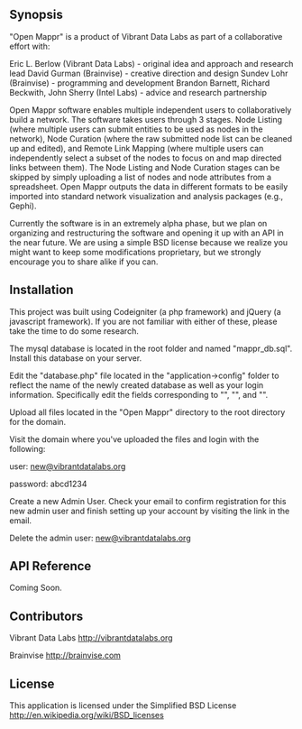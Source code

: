 ## Synopsis

"Open Mappr" is a product of Vibrant Data Labs as part of a collaborative effort with: 

Eric L. Berlow (Vibrant Data Labs) - original idea and approach and research lead
David Gurman (Brainvise) - creative direction and design
Sundev Lohr (Brainvise) - programming and development
Brandon Barnett, Richard Beckwith, John Sherry (Intel Labs) - advice and research partnership

Open Mappr software enables multiple independent users to collaboratively build a network. The software takes users through 3 stages. Node Listing (where multiple users can submit entities to be used as nodes in the network), Node Curation (where the raw submitted node list can be cleaned up and edited), and Remote Link Mapping (where multiple users can independently select a subset of the nodes to focus on and  map directed links between them). The Node Listing and Node Curation stages can be skipped by simply uploading a list of nodes and node attributes from a spreadsheet. Open Mappr outputs the data in different formats to be easily imported into standard network visualization and analysis packages (e.g., Gephi).  

Currently the software is in an extremely alpha phase, but we plan on organizing and restructuring the software and opening it up with an API in the near future. We are using a simple BSD license because we realize you might want to keep some modifications proprietary, but we strongly encourage you to share alike if you can. 

## Installation

This project was built using Codeigniter (a php framework) and jQuery (a javascript framework). If you are not familiar with either of these, please take the time to do some research. 

The mysql database is located in the root folder and named "mappr_db.sql". Install this database on your server.

Edit the "database.php" file located in the "application->config" folder to reflect the name of the newly created database as well as your login information. Specifically edit the fields corresponding to "<USER NAME>", "<USER PASSWORD>", and "<DATABASE NAME>".

Upload all files located in the "Open Mappr" directory to the root directory for the domain.

Visit the domain where you've uploaded the files and login with the following:

user: new@vibrantdatalabs.org

password: abcd1234

Create a new Admin User. Check your email to confirm registration for this new admin user and finish setting up your account by visiting the link in the email. 

Delete the admin user: new@vibrantdatalabs.org

## API Reference

Coming Soon.

## Contributors

Vibrant Data Labs http://vibrantdatalabs.org

Brainvise http://brainvise.com

## License

This application is licensed under the Simplified BSD License http://en.wikipedia.org/wiki/BSD_licenses
